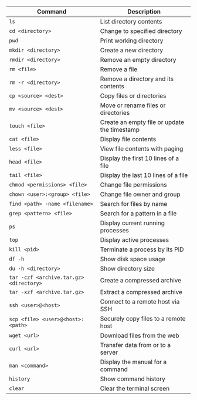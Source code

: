 | Command                | Description                                               |
|-----------------------|-----------------------------------------------------------|
| `ls`                  | List directory contents                                   |
| `cd <directory>`      | Change to specified directory                            |
| `pwd`                 | Print working directory                                   |
| `mkdir <directory>`   | Create a new directory                                    |
| `rmdir <directory>`   | Remove an empty directory                                 |
| `rm <file>`           | Remove a file                                            |
| `rm -r <directory>`   | Remove a directory and its contents                      |
| `cp <source> <dest>`  | Copy files or directories                                 |
| `mv <source> <dest>`  | Move or rename files or directories                       |
| `touch <file>`        | Create an empty file or update the timestamp             |
| `cat <file>`          | Display file contents                                     |
| `less <file>`         | View file contents with paging                            |
| `head <file>`         | Display the first 10 lines of a file                     |
| `tail <file>`         | Display the last 10 lines of a file                      |
| `chmod <permissions> <file>` | Change file permissions                         |
| `chown <user>:<group> <file>` | Change file owner and group                  |
| `find <path> -name <filename>` | Search for files by name                   |
| `grep <pattern> <file>` | Search for a pattern in a file                         |
| `ps`                  | Display current running processes                         |
| `top`                 | Display active processes                                   |
| `kill <pid>`         | Terminate a process by its PID                           |
| `df -h`               | Show disk space usage                                     |
| `du -h <directory>`   | Show directory size                                      |
| `tar -czf <archive.tar.gz> <directory>` | Create a compressed archive      |
| `tar -xzf <archive.tar.gz>` | Extract a compressed archive                  |
| `ssh <user>@<host>`   | Connect to a remote host via SSH                          |
| `scp <file> <user>@<host>:<path>` | Securely copy files to a remote host     |
| `wget <url>`          | Download files from the web                               |
| `curl <url>`          | Transfer data from or to a server                         |
| `man <command>`       | Display the manual for a command                          |
| `history`             | Show command history                                      |
| `clear`               | Clear the terminal screen                                  |
